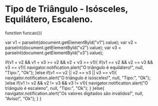 # Tipo de Triângulo -  Isósceles, Equilátero, Escaleno.

function funcao(){

  var v1 = parseInt(document.getElementById("v1").value);
  var v2 = parseInt(document.getElementById("v2").value);
  var v3 = parseInt(document.getElementById("v3").value);

if(v1 + v2 && v1 + v3 >= v2 && v2 + v3 >= v1){
    if(v1 == v2 && v2 == v3 && v3 == v1){
      navigator.notification.alert("O triângulo é equilátero!", null, "Tipo:", "Ok");
    }else if(v1 == v2 || v2 == v3 || v3 == v1){
      navigator.notification.alert("O triângulo é isósceles!", null, "Tipo:", "Ok");
    }else if(v1 != v2 && v2 != v3 && v3 != v1){
      navigator.notification.alert("O triângulo é escaleno", null, "Tipo:", "Ok");
    }
  }else{
    navigator.notification.alert("Os valores digitados são inválidos!", null, "Aviso!", "Ok");
  }
}
